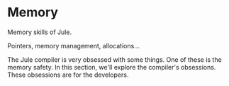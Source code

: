 # Memory
Memory skills of Jule.

Pointers, memory management, allocations...

The Jule compiler is very obsessed with some things. One of these is the memory safety. In this section, we'll explore the compiler's obsessions. These obsessions are for the developers.